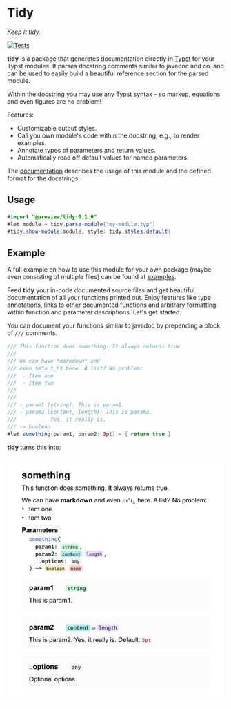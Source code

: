 
# Tidy
*Keep it tidy.*

[![Tests](https://github.com/Mc-Zen/tidy/actions/workflows/run_tests.yml/badge.svg)](https://github.com/Mc-Zen/tidy/actions/workflows/run_tests.yml)

**tidy** is a package that generates documentation directly in [Typst](https://typst.app/) for your Typst modules. It parses docstring comments similar to javadoc and co. and can be used to easily build a beautiful reference section for the parsed module.  

Within the docstring you may use any Typst syntax - so markup, equations and even figures are no problem!

Features:
- Customizable output styles. 
- Call you own module's code within the docstring, e.g., to render examples. 
- Annotate types of parameters and return values.
- Automatically read off default values for named parameters.


The [documentation](./docs/tidy-guide.pdf) describes the usage of this module and the defined format for the docstrings. 

## Usage

```java
#import "@preview/tidy:0.1.0"
#let module = tidy.parse-module("my-module.typ")
#tidy.show-module(module, style: tidy.styles.default)
```

## Example

A full example on how to use this module for your own package (maybe even consisting of multiple files) can be found at [examples](./examples/).

Feed **tidy** your in-code documented source files and get beautiful documentation of all your functions printed out. Enjoy features like type annotations, links to other documented functions and arbitrary formatting within function and parameter descriptions. Let's get started.

You can document your functions similar to javadoc by prepending a block of `///` comments. 


```java
/// This function does something. It always returns true.
///
/// We can have *markdown* and 
/// even $m^a t_h$ here. A list? No problem:
///  - Item one 
///  - Item two 
///
///
/// - param1 (string): This is param1.
/// - param2 (content, length): This is param2.
///           Yes, it really is. 
/// -> boolean
#let something(param1, param2: 3pt) = { return true }
```

**tidy** turns this into:

![](docs/images/my-module-docs.svg)
